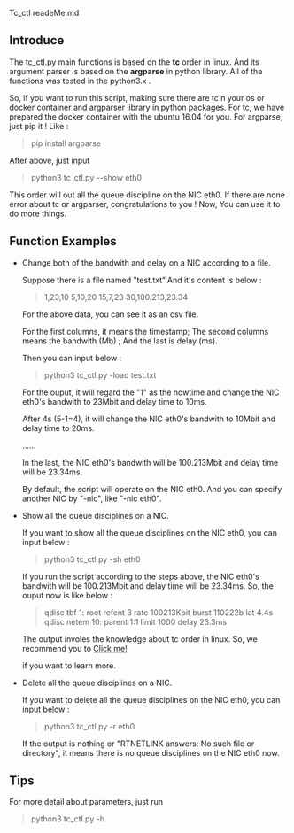 Tc_ctl  readeMe.md

## Introduce

The tc_ctl.py main functions is based on the **tc** order in linux. And its argument parser is based on the **argparse** in python library. All of the functions was tested in the python3.x .

So, if you want to run this script, making sure there are tc n your os or docker container and argparser library in python packages. For tc, we have prepared the docker container with the ubuntu 16.04 for you. For argparse, just pip it ! Like :

> pip install argparse

After above, just input 

> python3 tc_ctl.py --show eth0

This order will out all the queue discipline on the NIC eth0. If there are none error about tc or argparser, congratulations to you ! Now, You can use it to do more things.

## Function Examples

- Change both of the bandwith and delay on a NIC according to a file.

  Suppose there is a file named "test.txt".And it's content is below :

  > 1,23,10
  > 5,10,20
  > 15,7,23
  > 30,100.213,23.34

  For the above data, you can see it as an csv file. 

  For the first columns, it means the timestamp; The second columns means the bandwith (Mb) ; And the last is delay (ms).

  Then you can input below :

  > python3 tc_ctl.py -load test.txt

  For the ouput, it will regard the "1" as the nowtime and change the NIC eth0's bandwith to 23Mbit and delay time to 10ms.

  After 4s (5-1=4), it will change the NIC eth0's bandwith to 10Mbit and delay time to 20ms.

  ……

  In the last,  the NIC eth0's bandwith will be 100.213Mbit and delay time will be 23.34ms.

  By default, the script will operate on the NIC eth0. And you can specify another NIC by "-nic", like "-nic eth0".

- Show all the queue disciplines on a NIC.

  If you want to show all the queue disciplines on the NIC eth0, you can input below :

  > python3 tc_ctl.py -sh eth0

  If you run the script according to the steps above, the NIC eth0's bandwith will be 100.213Mbit and delay time will be 23.34ms. So, the ouput now is like below :

  > qdisc tbf 1: root refcnt 3 rate 100213Kbit burst 110222b lat 4.4s
  > qdisc netem 10: parent 1:1 limit 1000 delay 23.3ms

  The output involes the knowledge about tc order in linux. So, we recommend you to [Click me!](https://www.badunetworks.com/traffic-shaping-with-tc/)

   if you want to learn more.

- Delete all the queue disciplines on a NIC.

  If you want to delete all the queue disciplines on the NIC eth0, you can input below :

  >  python3 tc_ctl.py -r eth0

  If the output is nothing or "RTNETLINK answers: No such file or directory", it means there is no queue disciplines on the NIC eth0 now.

## Tips

For more detail about parameters, just run

> python3 tc_ctl.py -h